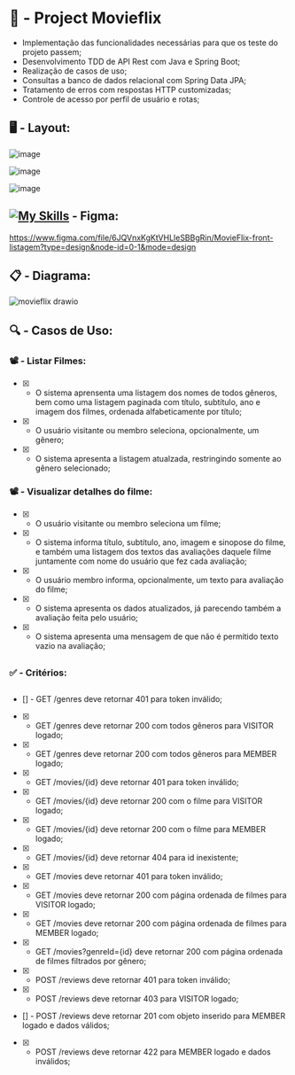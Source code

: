 # :construction: - Project Movieflix

- Implementação das funcionalidades necessárias para que os teste do projeto passem;
- Desenvolvimento TDD de API Rest com Java e Spring Boot;
- Realização de casos de uso;
- Consultas a banco de dados relacional com Spring Data JPA;
- Tratamento de erros com respostas HTTP customizadas;
- Controle de acesso por perfil de usuário e rotas;

##

## 🖥️ - Layout:

![image](https://github.com/carloshenriquefs/movieflix/assets/54969405/6da6c09c-45df-47ab-bfa2-d98c8448d5c1)

![image](https://github.com/carloshenriquefs/movieflix/assets/54969405/10556ee9-a05d-469a-9135-1bdf32ca2db5)

![image](https://github.com/carloshenriquefs/movieflix/assets/54969405/1b6d0649-b8fe-424e-a7db-e21e18f75c75)

##

## [![My Skills](https://skillicons.dev/icons?i=figma&theme=light)](https://skillicons.dev) - Figma:

https://www.figma.com/file/6JQVnxKgKtVHLleSBBgRin/MovieFlix-front-listagem?type=design&node-id=0-1&mode=design

##

## 📋 - Diagrama:

![movieflix drawio](https://github.com/carloshenriquefs/movieflix/assets/54969405/93e1a557-f073-44ea-b1f0-d0714459d74c)

##

## 🔍 - Casos de Uso:

### 📽️ - Listar Filmes:

- [x] - O sistema aprensenta uma listagem dos nomes de todos gêneros, bem como uma listagem paginada com título, subtítulo, ano e imagem dos filmes, ordenada alfabeticamente por título;
- [x] - O usuário visitante ou membro seleciona, opcionalmente, um gênero;
- [x] - O sistema apresenta a listagem atualzada, restringindo somente ao gênero selecionado;

### 📽️ - Visualizar detalhes do filme:

- [x] - O usuário visitante ou membro seleciona um filme;
- [x] - O sistema informa título, subtítulo, ano, imagem e sinopose do filme, e também uma listagem dos textos das avaliações daquele filme juntamente com nome do usuário que fez cada avaliação;
- [x] - O usuário membro informa, opcionalmente, um texto para avaliação do filme;
- [x] - O sistema apresenta os dados atualizados, já parecendo também a avaliação feita pelo usuário;

- [x] - O sistema apresenta uma mensagem de que não é permitido texto vazio na avaliação;

##

### ✅ - Critérios:

##

- [] - GET /genres deve retornar 401 para token inválido;
- [x] - GET /genres deve retornar 200 com todos gêneros para VISITOR logado;
- [x] - GET /genres deve retornar 200 com todos gêneros para MEMBER logado;
- [x] - GET /movies/{id} deve retornar 401 para token inválido;
- [x] - GET /movies/{id} deve retornar 200 com o filme para VISITOR logado;
- [x] - GET /movies/{id} deve retornar 200 com o filme para MEMBER logado;
- [x] - GET /movies/{id} deve retornar 404 para id inexistente;
- [x] - GET /movies deve retornar 401 para token inválido;
- [x] - GET /movies deve retornar 200 com página ordenada de filmes para VISITOR logado;
- [x] - GET /movies deve retornar 200 com página ordenada de filmes para MEMBER logado;
- [x] - GET /movies?genreId={id} deve retornar 200 com página ordenada de filmes filtrados por gênero;
- [x] - POST /reviews deve retornar 401 para token inválido;
- [x] - POST /reviews deve retornar 403 para VISITOR logado;
- [] - POST /reviews deve retornar 201 com objeto inserido para MEMBER logado e dados válidos;
- [x] - POST /reviews deve retornar 422 para MEMBER logado e dados inválidos;
